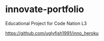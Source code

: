 # innovate-portfolio

Educational Project for Code Nation L3

https://github.com/uglyfish1991/inno_heroku
